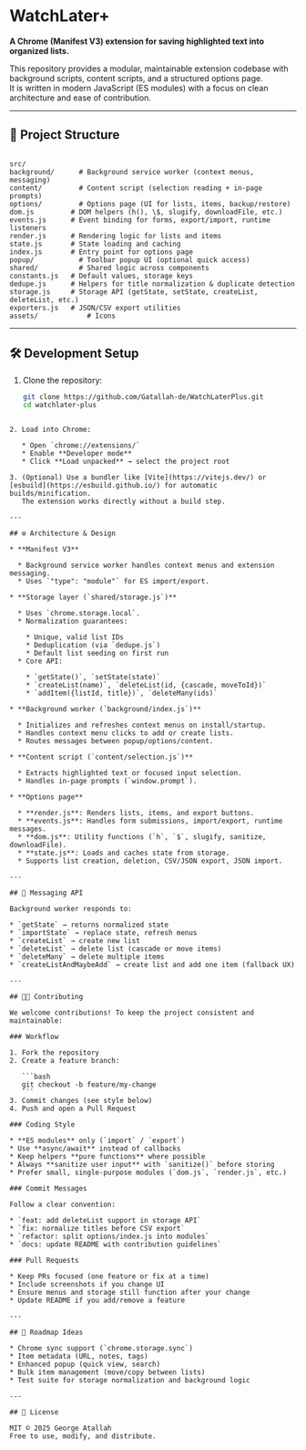 # WatchLater+

**A Chrome (Manifest V3) extension for saving highlighted text into organized lists.**

This repository provides a modular, maintainable extension codebase with background scripts, content scripts, and a structured options page.  
It is written in modern JavaScript (ES modules) with a focus on clean architecture and ease of contribution.

---

## 📂 Project Structure

```

src/
background/      # Background service worker (context menus, messaging)
content/         # Content script (selection reading + in-page prompts)
options/         # Options page (UI for lists, items, backup/restore)
dom.js         # DOM helpers (h(), \$, slugify, downloadFile, etc.)
events.js      # Event binding for forms, export/import, runtime listeners
render.js      # Rendering logic for lists and items
state.js       # State loading and caching
index.js       # Entry point for options page
popup/           # Toolbar popup UI (optional quick access)
shared/          # Shared logic across components
constants.js   # Default values, storage keys
dedupe.js      # Helpers for title normalization & duplicate detection
storage.js     # Storage API (getState, setState, createList, deleteList, etc.)
exporters.js   # JSON/CSV export utilities
assets/            # Icons

````

---

## 🛠 Development Setup

1. Clone the repository:
   ```bash
   git clone https://github.com/Gatallah-de/WatchLaterPlus.git
   cd watchlater-plus
````

2. Load into Chrome:

   * Open `chrome://extensions/`
   * Enable **Developer mode**
   * Click **Load unpacked** → select the project root

3. (Optional) Use a bundler like [Vite](https://vitejs.dev/) or [esbuild](https://esbuild.github.io/) for automatic builds/minification.
   The extension works directly without a build step.

---

## ⚙️ Architecture & Design

* **Manifest V3**

  * Background service worker handles context menus and extension messaging.
  * Uses `"type": "module"` for ES import/export.

* **Storage layer (`shared/storage.js`)**

  * Uses `chrome.storage.local`.
  * Normalization guarantees:

    * Unique, valid list IDs
    * Deduplication (via `dedupe.js`)
    * Default list seeding on first run
  * Core API:

    * `getState()`, `setState(state)`
    * `createList(name)`, `deleteList(id, {cascade, moveToId})`
    * `addItem({listId, title})`, `deleteMany(ids)`

* **Background worker (`background/index.js`)**

  * Initializes and refreshes context menus on install/startup.
  * Handles context menu clicks to add or create lists.
  * Routes messages between popup/options/content.

* **Content script (`content/selection.js`)**

  * Extracts highlighted text or focused input selection.
  * Handles in-page prompts (`window.prompt`).

* **Options page**

  * **render.js**: Renders lists, items, and export buttons.
  * **events.js**: Handles form submissions, import/export, runtime messages.
  * **dom.js**: Utility functions (`h`, `$`, slugify, sanitize, downloadFile).
  * **state.js**: Loads and caches state from storage.
  * Supports list creation, deletion, CSV/JSON export, JSON import.

---

## 🔌 Messaging API

Background worker responds to:

* `getState` → returns normalized state
* `importState` → replace state, refresh menus
* `createList` → create new list
* `deleteList` → delete list (cascade or move items)
* `deleteMany` → delete multiple items
* `createListAndMaybeAdd` → create list and add one item (fallback UX)

---

## 🧑‍💻 Contributing

We welcome contributions! To keep the project consistent and maintainable:

### Workflow

1. Fork the repository
2. Create a feature branch:

   ```bash
   git checkout -b feature/my-change
   ```
3. Commit changes (see style below)
4. Push and open a Pull Request

### Coding Style

* **ES modules** only (`import` / `export`)
* Use **async/await** instead of callbacks
* Keep helpers **pure functions** where possible
* Always **sanitize user input** with `sanitize()` before storing
* Prefer small, single-purpose modules (`dom.js`, `render.js`, etc.)

### Commit Messages

Follow a clear convention:

* `feat: add deleteList support in storage API`
* `fix: normalize titles before CSV export`
* `refactor: split options/index.js into modules`
* `docs: update README with contribution guidelines`

### Pull Requests

* Keep PRs focused (one feature or fix at a time)
* Include screenshots if you change UI
* Ensure menus and storage still function after your change
* Update README if you add/remove a feature

---

## 🚀 Roadmap Ideas

* Chrome sync support (`chrome.storage.sync`)
* Item metadata (URL, notes, tags)
* Enhanced popup (quick view, search)
* Bulk item management (move/copy between lists)
* Test suite for storage normalization and background logic

---

## 📜 License

MIT © 2025 George Atallah
Free to use, modify, and distribute.

